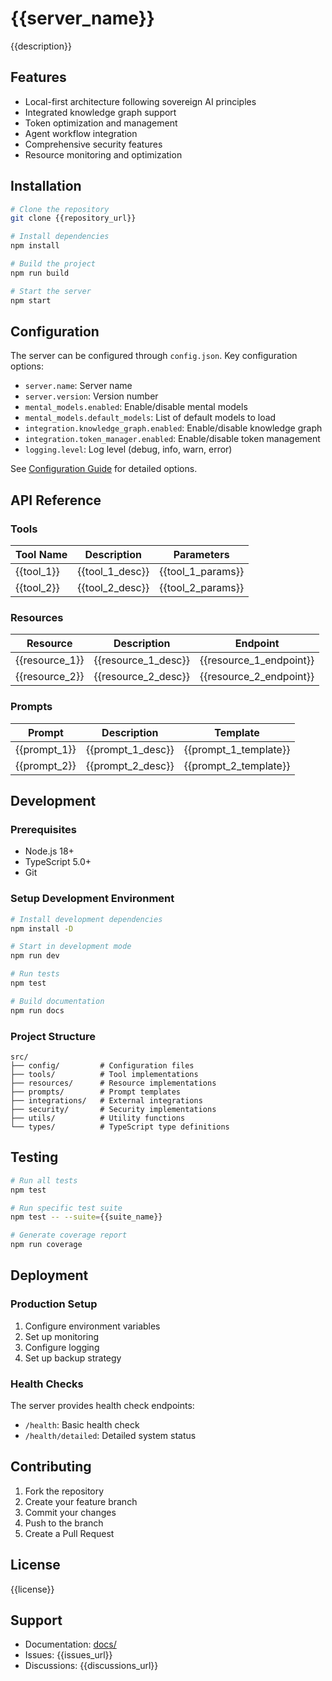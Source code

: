 # {{server_name}}

{{description}}

## Features

- Local-first architecture following sovereign AI principles
- Integrated knowledge graph support
- Token optimization and management
- Agent workflow integration
- Comprehensive security features
- Resource monitoring and optimization

## Installation

```bash
# Clone the repository
git clone {{repository_url}}

# Install dependencies
npm install

# Build the project
npm run build

# Start the server
npm start
```

## Configuration

The server can be configured through `config.json`. Key configuration options:

- `server.name`: Server name
- `server.version`: Version number
- `mental_models.enabled`: Enable/disable mental models
- `mental_models.default_models`: List of default models to load
- `integration.knowledge_graph.enabled`: Enable/disable knowledge graph
- `integration.token_manager.enabled`: Enable/disable token management
- `logging.level`: Log level (debug, info, warn, error)

See [Configuration Guide](docs/configuration.md) for detailed options.

## API Reference

### Tools

| Tool Name  | Description     | Parameters        |
| ---------- | --------------- | ----------------- |
| {{tool_1}} | {{tool_1_desc}} | {{tool_1_params}} |
| {{tool_2}} | {{tool_2_desc}} | {{tool_2_params}} |

### Resources

| Resource       | Description         | Endpoint                |
| -------------- | ------------------- | ----------------------- |
| {{resource_1}} | {{resource_1_desc}} | {{resource_1_endpoint}} |
| {{resource_2}} | {{resource_2_desc}} | {{resource_2_endpoint}} |

### Prompts

| Prompt       | Description       | Template              |
| ------------ | ----------------- | --------------------- |
| {{prompt_1}} | {{prompt_1_desc}} | {{prompt_1_template}} |
| {{prompt_2}} | {{prompt_2_desc}} | {{prompt_2_template}} |

## Development

### Prerequisites

- Node.js 18+
- TypeScript 5.0+
- Git

### Setup Development Environment

```bash
# Install development dependencies
npm install -D

# Start in development mode
npm run dev

# Run tests
npm test

# Build documentation
npm run docs
```

### Project Structure

```
src/
├── config/         # Configuration files
├── tools/          # Tool implementations
├── resources/      # Resource implementations
├── prompts/        # Prompt templates
├── integrations/   # External integrations
├── security/       # Security implementations
├── utils/          # Utility functions
└── types/          # TypeScript type definitions
```

## Testing

```bash
# Run all tests
npm test

# Run specific test suite
npm test -- --suite={{suite_name}}

# Generate coverage report
npm run coverage
```

## Deployment

### Production Setup

1. Configure environment variables
2. Set up monitoring
3. Configure logging
4. Set up backup strategy

### Health Checks

The server provides health check endpoints:

- `/health`: Basic health check
- `/health/detailed`: Detailed system status

## Contributing

1. Fork the repository
2. Create your feature branch
3. Commit your changes
4. Push to the branch
5. Create a Pull Request

## License

{{license}}

## Support

- Documentation: [docs/](docs/)
- Issues: {{issues_url}}
- Discussions: {{discussions_url}}

